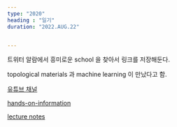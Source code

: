 ```yaml
---
type: "2020"
heading : "일기"
duration: "2022.AUG.22"


---
```

 
트위터 알람에서 흥미로운 school 을 찾아서 링크를 저장해둔다. 

topological materials 과 machine learning 이 만났다고 함. 

[유튜브 채널](https://www.youtube.com/channel/UCXlN-CTCH5j4Kiec6YlSf9w/videos)

[hands-on-information](https://tms-dipc.org/hands-on-information/)

[lecture notes](https://tms-dipc.org/lecture-notes/)
